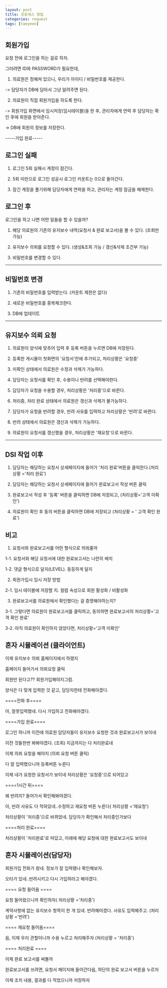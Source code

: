 ```yaml
---
layout: post
title: 프로세스 정립
categories: request
tags: [taeyeon]
---
```


## 회원가입

요청 전에 로그인을 하는 걸로 하자.

그러려면 ID와 PASSWORD가 필요한데, 

1. 의료원은 정해져 있으니, 우리가 아이디 / 비밀번호를 제공한다.

-> 담당자가 DB에 담아서 그냥 알려주면 된다.

2. 의료원이 직접 회원가입을 하도록 한다.

-> 회원가입 화면에서 임시저장(임시테이블)을 한 후, 관리자에게 연락 후 담당자는 확인 후에 회원을 받아준다.

-> DB에 회원의 정보를 저장한다.

-----가입 완료-----

## 로그인 실패

1. 로그인 5회 실패시 계정이 잠긴다.

2. 5회 미만으로 로그인 성공시 로그인 카운트는 0으로 돌아간다.  

3. 잠긴 계정을 풀기위해 담당자에게 연락을 하고, 관리자는 계정 잠금을 해제한다.

## 로그인 후

로그인을 하고 나면 어떤 일들을 할 수 있을까?

1. 해당 의료원의 기존의 유지보수 내역(요청서 & 완료 보고서)을 볼 수 있다. (조회만 가능)

2. 유지보수 의뢰를 요청할 수 있다. (생성&조회 가능 / 갱신&삭제 조건부 가능)

3. 비밀번호를 변경할 수 있다.

----- -----

## 비밀번호 변경

1. 기존의 비밀번호를 입력받는다. (카운트 제한은 없다)

2. 새로운 비밀번호를 중복체크한다.

3. DB에 업데이트

----- -----

## 유지보수 의뢰 요청

1. 의료원이 양식에 맞추어 입력 후 등록 버튼을 누르면 DB에 저장된다.

2. 등록한 게시물이 첫화면의 '요청서'란에 추가되고, 처리상황은 '요청중'

3. 미확인 상태에서 의료원은 수정과 삭제가 가능하다.

4. 담당자는 요청서를 확인 후, 수용이나 반려를 선택해야한다.

5. 담당자가 요청을 수용할 경우, 처리상황은 '처리중'으로 바뀐다.

6. 처리중, 처리 완료 상태에서 의료원은 갱신과 삭제가 불가능하다.

7. 담당자가 요청을 반려할 경우, 반려 사유를 입력하고 처리상황은 '반려'로 바뀐다.

8. 반려 상태에서 의료원은 갱신과 삭제가 가능하다.

9. 의료원이 요청서를 갱신했을 경우, 처리상황은 '재요청'으로 바뀐다.

----- -----

## DSI 작업 이후

1. 담당자는 해당하는 요청서 상세페이지에 들어가 '처리 완료'버튼을 클릭한다.(처리상황 ='처리 완료')

2. 담당자는 해당하는 요청서 상세페이지에 들어가 완료보고서 작성 버튼 클릭 

3. 완료보고서 작성 후 '등록' 버튼을 클릭하면 DB에 저장되고, (처리상황='고객 미확인')

4. 의료원이 확인 후 동의 버튼을 클릭하면 DB에 저장되고 (처리상황 = ' 고객 확인 완료')

## 비고

1. 요청서와 완료보고서를 어떤 형식으로 띄워줄까

1-1. 요청서와 해당 요청서에 대한 완료보고서는 나란히 배치

1-2. 댓글 형식으로 달지(LEVEL). 동등하게 달지

2. 회원가입시 임시 저장 방법

2-1. 임시 테이블에 저장할 지. 컬럼 속성으로 회원 활성화 / 비활성화

3. 완료보고서를 의료원에서 확인했다는 걸 증명해야하는지?

3-1. 그렇다면 의료원이 완료보고서를 클릭하고, 동의하면 완료보고서의 처리상황='고객 확인 완료'

3-2. 아직 의료원이 확인하지 않았다면, 처리상황='고객 미확인'


## 혼자 시뮬레이션 (클라이언트)

이제 유지보수 의뢰 홈페이지에서 하랬지

홈페이지 들어가서 의뢰요청 클릭

회원만 된다고?? 회원가입해야지그럼.

양식은 다 맞게 입력한 것 같고, 담당자한테 전화해야겠다.

====전화 후====

아, 잘못입력했네. 다시 가입하고 전화해야겠다.

====가입 완료====

로그인 하니까 이전에 의료원 담당자들이 유지보수 요청한 것과 완료보고서가 보이네

이전 것들한번 봐봐야겠다. (조회) 지금까지는 다 처리완료네

이제 의뢰 요청을 해야지 (의뢰 요청 버튼 클릭)

다 잘 입력했으니까 등록버튼 누른다

이제 내가 요청한 요청서가 보이네 처리상황은 '요청중'으로 되어있고

====1시간 뒤====

왜 반려지? 들어가서 확인해봐야겠다.

아, 반려 사유도 다 적혀있네..수정하고 재요청 버튼 누른다( 처리상황 ='재요청')

처리상황이 '처리중'으로 바뀌었네. 담당자가 확인해서 처리중인가보다

====처리 완료====

처리상황이 '처리완료'로 떠있고, 아래에 해당 요청에 대한 완료보고서도 보이네

## 혼자 시뮬레이션(담당자)

회원가입 전화가 왔네. 정보가 잘 입력됐나 확인해보자.

오타가 있네..반려시키고 다시 가입하라고 해야겠다.

==== 요청 들어옴 ====

요청 들어왔으니까 확인하자( 처리상황 ='처리중')

계약사항에 없는 유지보수 항목이 한 개 있네. 반려해야겠다. 사유도 입력해주고. (처리상황 ='반려')

==== 재요청 들어옴====

음, 이제 우리 관할이니까 수용 누르고 처리해주자 (처리상황 = '처리중')

==== 처리완료 ====

이제 완료 보고서를 써볼까

완료보고서를 쓰려면, 요청서 페이지에 들어간다음, 하단의 완료 보고서 버튼을 누르자

이제 조치 내용, 결과를 다 적었으니까 저장하자

